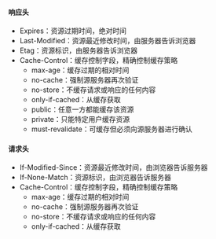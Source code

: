 #### 响应头
- Expires：资源过期时间，绝对时间
- Last-Modified：资源最近修改时间，由服务器告诉浏览器
- Etag：资源标识，由服务器告诉浏览器
- Cache-Control：缓存控制字段，精确控制缓存策略
  - max-age：缓存过期的相对时间 
  - no-cache：强制源服务器再次验证
  - no-store：不缓存请求或响应的任何内容
  - only-if-cached：从缓存获取
  - public：任意一方都能缓存该资源
  - private：只能特定用户缓存资源
  - must-revalidate：可缓存但必须向源服务器进行确认

#### 请求头
- If-Modified-Since：资源最近修改时间，由浏览器告诉服务器
- If-None-Match：资源标识，由浏览器告诉服务器
- Cache-Control：缓存控制字段，精确控制缓存策略
  - max-age：缓存过期的相对时间 
  - no-cache：强制源服务器再次验证
  - no-store：不缓存请求或响应的任何内容
  - only-if-cached：从缓存获取